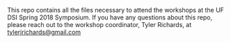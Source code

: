 This repo contains all the files necessary to attend the workshops at the UF DSI Spring 2018 Symposium. If you have any questions about this repo, please reach out to the workshop coordinator, Tyler Richards, at tylerjrichards@gmail.com 
